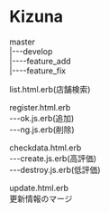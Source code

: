 # Kizuna

master<br>
|---develop<br>
      |----feature_add<br>
      |----feature_fix<br>

list.html.erb(店舗検索)

register.html.erb<br>
---ok.js.erb(追加)<br>
---ng.js.erb(削除)<br>

checkdata.html.erb<br>
---create.js.erb(高評価)<br>
---destroy.js.erb(低評価)<br>

update.html.erb<br>
更新情報のマージ


